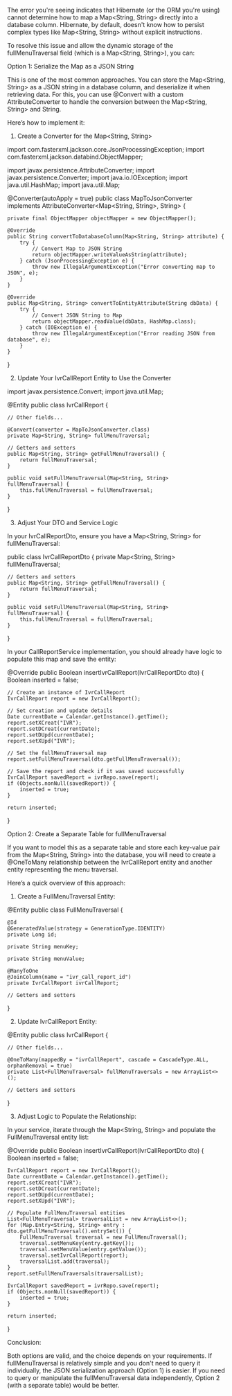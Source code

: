 The error you're seeing indicates that Hibernate (or the ORM you're using) cannot determine how to map a Map<String, String> directly into a database column. Hibernate, by default, doesn't know how to persist complex types like Map<String, String> without explicit instructions.

To resolve this issue and allow the dynamic storage of the fullMenuTraversal field (which is a Map<String, String>), you can:

Option 1: Serialize the Map as a JSON String

This is one of the most common approaches. You can store the Map<String, String> as a JSON string in a database column, and deserialize it when retrieving data. For this, you can use @Convert with a custom AttributeConverter to handle the conversion between the Map<String, String> and String.

Here’s how to implement it:

1. Create a Converter for the Map<String, String>

import com.fasterxml.jackson.core.JsonProcessingException;
import com.fasterxml.jackson.databind.ObjectMapper;

import javax.persistence.AttributeConverter;
import javax.persistence.Converter;
import java.io.IOException;
import java.util.HashMap;
import java.util.Map;

@Converter(autoApply = true)
public class MapToJsonConverter implements AttributeConverter<Map<String, String>, String> {

    private final ObjectMapper objectMapper = new ObjectMapper();

    @Override
    public String convertToDatabaseColumn(Map<String, String> attribute) {
        try {
            // Convert Map to JSON String
            return objectMapper.writeValueAsString(attribute);
        } catch (JsonProcessingException e) {
            throw new IllegalArgumentException("Error converting map to JSON", e);
        }
    }

    @Override
    public Map<String, String> convertToEntityAttribute(String dbData) {
        try {
            // Convert JSON String to Map
            return objectMapper.readValue(dbData, HashMap.class);
        } catch (IOException e) {
            throw new IllegalArgumentException("Error reading JSON from database", e);
        }
    }
}

2. Update Your IvrCallReport Entity to Use the Converter

import javax.persistence.Convert;
import java.util.Map;

@Entity
public class IvrCallReport {

    // Other fields...

    @Convert(converter = MapToJsonConverter.class)
    private Map<String, String> fullMenuTraversal;

    // Getters and setters
    public Map<String, String> getFullMenuTraversal() {
        return fullMenuTraversal;
    }

    public void setFullMenuTraversal(Map<String, String> fullMenuTraversal) {
        this.fullMenuTraversal = fullMenuTraversal;
    }
}

3. Adjust Your DTO and Service Logic

In your IvrCallReportDto, ensure you have a Map<String, String> for fullMenuTraversal:

public class IvrCallReportDto {
    private Map<String, String> fullMenuTraversal;

    // Getters and setters
    public Map<String, String> getFullMenuTraversal() {
        return fullMenuTraversal;
    }

    public void setFullMenuTraversal(Map<String, String> fullMenuTraversal) {
        this.fullMenuTraversal = fullMenuTraversal;
    }
}

In your CallReportService implementation, you should already have logic to populate this map and save the entity:

@Override
public Boolean insertIvrCallReport(IvrCallReportDto dto) {
    Boolean inserted = false;

    // Create an instance of IvrCallReport
    IvrCallReport report = new IvrCallReport();

    // Set creation and update details
    Date currentDate = Calendar.getInstance().getTime();
    report.setXCreat("IVR");
    report.setDCreat(currentDate);
    report.setDUpd(currentDate);
    report.setXUpd("IVR");

    // Set the fullMenuTraversal map
    report.setFullMenuTraversal(dto.getFullMenuTraversal());

    // Save the report and check if it was saved successfully
    IvrCallReport savedReport = ivrRepo.save(report);
    if (Objects.nonNull(savedReport)) {
        inserted = true;
    }

    return inserted;
}

Option 2: Create a Separate Table for fullMenuTraversal

If you want to model this as a separate table and store each key-value pair from the Map<String, String> into the database, you will need to create a @OneToMany relationship between the IvrCallReport entity and another entity representing the menu traversal.

Here’s a quick overview of this approach:

1. Create a FullMenuTraversal Entity:



@Entity
public class FullMenuTraversal {

    @Id
    @GeneratedValue(strategy = GenerationType.IDENTITY)
    private Long id;

    private String menuKey;

    private String menuValue;

    @ManyToOne
    @JoinColumn(name = "ivr_call_report_id")
    private IvrCallReport ivrCallReport;

    // Getters and setters
}

2. Update IvrCallReport Entity:



@Entity
public class IvrCallReport {

    // Other fields...

    @OneToMany(mappedBy = "ivrCallReport", cascade = CascadeType.ALL, orphanRemoval = true)
    private List<FullMenuTraversal> fullMenuTraversals = new ArrayList<>();

    // Getters and setters
}

3. Adjust Logic to Populate the Relationship:



In your service, iterate through the Map<String, String> and populate the FullMenuTraversal entity list:

@Override
public Boolean insertIvrCallReport(IvrCallReportDto dto) {
    Boolean inserted = false;

    IvrCallReport report = new IvrCallReport();
    Date currentDate = Calendar.getInstance().getTime();
    report.setXCreat("IVR");
    report.setDCreat(currentDate);
    report.setDUpd(currentDate);
    report.setXUpd("IVR");

    // Populate FullMenuTraversal entities
    List<FullMenuTraversal> traversalList = new ArrayList<>();
    for (Map.Entry<String, String> entry : dto.getFullMenuTraversal().entrySet()) {
        FullMenuTraversal traversal = new FullMenuTraversal();
        traversal.setMenuKey(entry.getKey());
        traversal.setMenuValue(entry.getValue());
        traversal.setIvrCallReport(report);
        traversalList.add(traversal);
    }
    report.setFullMenuTraversals(traversalList);

    IvrCallReport savedReport = ivrRepo.save(report);
    if (Objects.nonNull(savedReport)) {
        inserted = true;
    }

    return inserted;
}

Conclusion:

Both options are valid, and the choice depends on your requirements. If fullMenuTraversal is relatively simple and you don't need to query it individually, the JSON serialization approach (Option 1) is easier. If you need to query or manipulate the fullMenuTraversal data independently, Option 2 (with a separate table) would be better.

